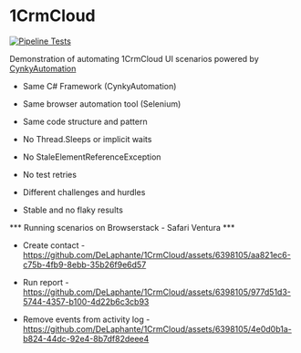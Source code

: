# 1CrmCloud
[![Pipeline Tests](https://github.com/DeLaphante/1CrmCloud/actions/workflows/dotnet.yml/badge.svg?event=schedule)](https://github.com/DeLaphante/1CrmCloud/actions/workflows/dotnet.yml)

Demonstration of automating 1CrmCloud UI scenarios powered by [CynkyAutomation](https://github.com/DeLaphante/CynkyAutomation)

- Same C# Framework (CynkyAutomation)

- Same browser automation tool (Selenium)

- Same code structure and pattern

- No Thread.Sleeps or implicit waits

- No StaleElementReferenceException

- No test retries 

- Different challenges and hurdles

- Stable and no flaky results

*** Running scenarios on Browserstack - Safari Ventura ***

- Create contact -
https://github.com/DeLaphante/1CrmCloud/assets/6398105/aa821ec6-c75b-4fb9-8ebb-35b26f9e6d57

- Run report -
https://github.com/DeLaphante/1CrmCloud/assets/6398105/977d51d3-5744-4357-b100-4d22b6c3cb93

- Remove events from activity log -
https://github.com/DeLaphante/1CrmCloud/assets/6398105/4e0d0b1a-b824-44dc-92e4-8b7df82deee4
